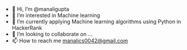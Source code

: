 - 👋 Hi, I’m @manaligupta
- 👀 I’m interested in Machine learning
- 🌱 I’m currently applying Machine learning algorithms using Python in HackerRank
- 💞️ I’m looking to collaborate on ...
- 📫 How to reach me manalics0042@gmail.com

<!---
manaligupta/manaligupta is a ✨ special ✨ repository because its `README.md` (this file) appears on your GitHub profile.
You can click the Preview link to take a look at your changes.
--->
